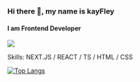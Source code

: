 ### Hi there 👋, my name is kayFley 
#### I am Frontend Developer
![](https://komarev.com/ghpvc/?username=kayFley&base=1000)

Skills: NEXT.JS / REACT / TS / HTML / CSS

[![Top Langs](https://github-readme-stats.vercel.app/api/top-langs/?username=kayFley&theme=transparent)](https://github.com/anuraghazra/github-readme-stats)

